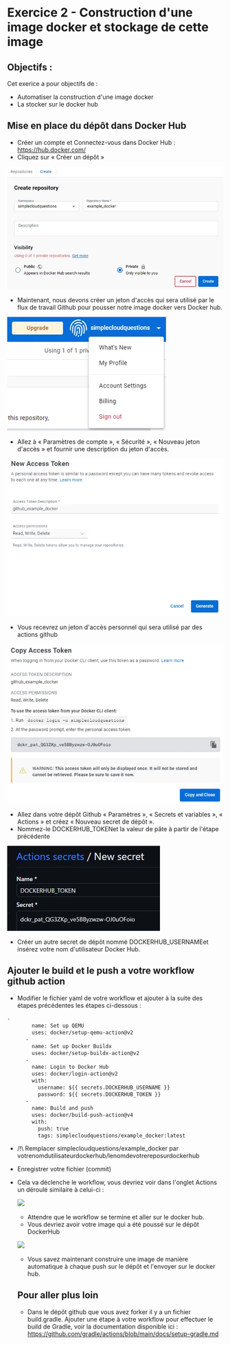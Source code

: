 # Exercice 2 -  Construction d'une image docker et stockage de cette image


## Objectifs :

Cet exerice a pour objectifs de :

* Automatiser la construction d'une image docker
* La stocker sur le docker hub

## Mise en place du dépôt dans Docker Hub

* Créer un compte et Connectez-vous dans Docker Hub : https://hub.docker.com/
* Cliquez sur « Créer un dépôt »
  
![](img/0_dlqM2vchHzgzs7dY.webp)

* Maintenant, nous devons créer un jeton d'accès qui sera utilisé par le flux de travail Github pour pousser notre image docker vers Docker hub.

![](img/0_joyQ0boDe4JrnKIn.webp)

 * Allez à « Paramètres de compte », « Sécurité », « Nouveau jeton d'accès » et fournir une description du jeton d'accès.

![](img/0_WCT0_GDDZ-9cXktb.webp)

* Vous recevrez un jeton d'accès personnel qui sera utilisé par des actions github
  
![](img/0_EekkDATMjBLVKH7H.webp)

* Allez dans votre dépôt Github « Paramètres », « Secrets et variables », « Actions » et créez « Nouveau secret de dépôt ».
* Nommez-le DOCKERHUB_TOKENet la valeur de pâte à partir de l'étape précédente


![](img/0_RYbxyZ__vEgUffXG.webp)

* Créer un autre secret de dépôt nommé DOCKERHUB_USERNAMEet insérez votre nom d'utilisateur Docker Hub.


## Ajouter le build et le push a votre workflow github action

* Modifier le fichier yaml de votre workflow et ajouter à la suite des étapes précédentes les étapes ci-dessous :

```
-
        name: Set up QEMU
        uses: docker/setup-qemu-action@v2
      -
        name: Set up Docker Buildx
        uses: docker/setup-buildx-action@v2
      -
        name: Login to Docker Hub
        uses: docker/login-action@v2
        with:
          username: ${{ secrets.DOCKERHUB_USERNAME }}
          password: ${{ secrets.DOCKERHUB_TOKEN }}
      -
        name: Build and push
        uses: docker/build-push-action@v4
        with:
          push: true
          tags: simplecloudquestions/example_docker:latest
```

* /!\ Remplacer simplecloudquestions/example_docker par votrenomdutilisateurdockerhub/lenomdevotrereposurdockerhub

* Enregistrer votre fichier (commit)

* Cela va déclenche le workflow, vous devriez voir dans l'onglet Actions un déroulé similaire à celui-ci :

  ![](img/0_eaUvPbKEjmg5zvDL.webp)

  * Attendre que le workflow se termine et aller sur le docker hub.
  * Vous devriez avoir votre image qui a été poussé sur le dépôt DockerHub

  ![](img/0_CI0Ytvs07bTLuB9S.webp)

  * Vous savez maintenant construire une image de manière automatique à chaque push sur le dépôt et l'envoyer sur le docker hub.
 
  ## Pour aller plus loin

  * Dans le dépôt github que vous avez forker il y a un fichier build.gradle. Ajouter une étape à votre workflow pour effectuer le build de Gradle, voir la documentation disponible ici : https://github.com/gradle/actions/blob/main/docs/setup-gradle.md 

